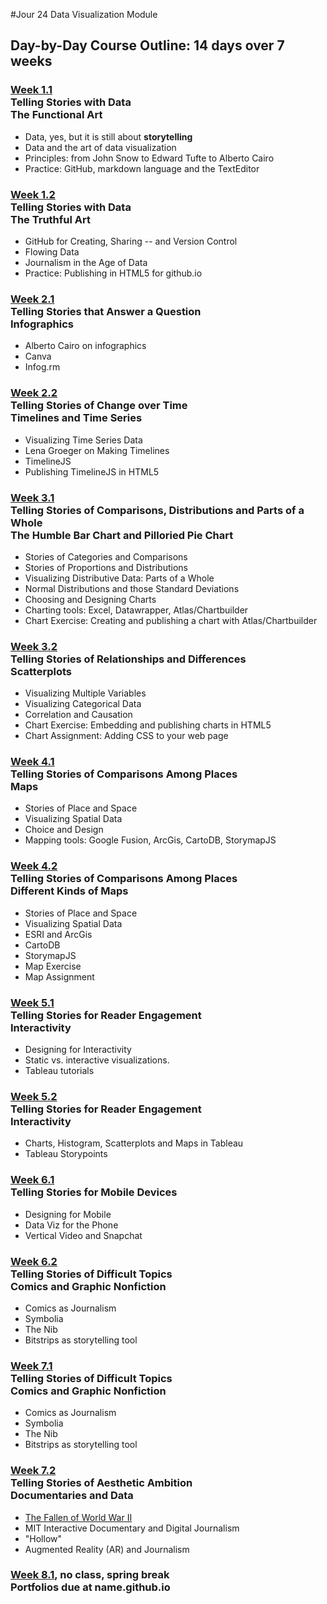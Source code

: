 #Jour 24 Data Visualization Module

## Day-by-Day Course Outline: 14 days over 7 weeks

### [Week 1.1](https://github.com/HaiyanJia-Lehigh/DataVisualization/blob/master/WeeklySchedule/day1.md)<br/>Telling Stories with Data <br/>The Functional Art
- Data, yes, but it is still about **storytelling**
- Data and the art of data visualization
- Principles: from John Snow to Edward Tufte to Alberto Cairo
- Practice: GitHub, markdown language and the TextEditor

### [Week 1.2](https://github.com/HaiyanJia-Lehigh/DataVisualization/blob/master/WeeklySchedule/day2.md)<br/>Telling Stories with Data <br/> The Truthful Art

- GitHub for Creating, Sharing -- and Version Control
- Flowing Data
- Journalism in the Age of Data
- Practice: Publishing in HTML5 for github.io

### [Week 2.1](https://github.com/HaiyanJia-Lehigh/DataVisualization/blob/master/WeeklySchedule/day3.md)<br/>Telling Stories that Answer a Question<br/>Infographics

- Alberto Cairo on infographics
- Canva
- Infog.rm

### [Week 2.2](https://github.com/HaiyanJia-Lehigh/DataVisualization/blob/master/WeeklySchedule/day4.md)<br/>Telling Stories of Change over Time <br/> Timelines and Time Series

- Visualizing Time Series Data
- Lena Groeger on Making Timelines
- TimelineJS
- Publishing TimelineJS in HTML5

### [Week 3.1](https://github.com/HaiyanJia-Lehigh/DataVisualization/blob/master/WeeklySchedule/day5.md)<br/>Telling Stories of Comparisons, Distributions and Parts of a Whole <br/> The Humble Bar Chart and Pilloried Pie Chart
- Stories of Categories and Comparisons
- Stories of Proportions and Distributions
- Visualizing Distributive Data: Parts of a Whole
- Normal Distributions and those Standard Deviations
- Choosing and Designing Charts
- Charting tools: Excel, Datawrapper, Atlas/Chartbuilder
- Chart Exercise: Creating and publishing a chart with Atlas/Chartbuilder

### [Week 3.2](https://github.com/HaiyanJia-Lehigh/DataVisualization/blob/master/WeeklySchedule/day6.md)<br/>Telling Stories of Relationships and Differences <br/> Scatterplots
- Visualizing Multiple Variables
- Visualizing Categorical Data
- Correlation and Causation
- Chart Exercise: Embedding and publishing charts in HTML5
- Chart Assignment: Adding CSS to your web page

### [Week 4.1](https://github.com/HaiyanJia-Lehigh/DataVisualization/blob/master/WeeklySchedule/day7.md)<br/>Telling Stories of Comparisons Among Places <br/>Maps
- Stories of Place and Space
- Visualizing Spatial Data
- Choice and Design
- Mapping tools: Google Fusion, ArcGis, CartoDB, StorymapJS

### [Week 4.2](https://github.com/HaiyanJia-Lehigh/DataVisualization/blob/master/WeeklySchedule/day8.md)<br/>Telling Stories of Comparisons Among Places <br/>Different Kinds of Maps
- Stories of Place and Space
- Visualizing Spatial Data
- ESRI and ArcGis
- CartoDB
- StorymapJS
- Map Exercise
- Map Assignment

### [Week 5.1](https://github.com/HaiyanJia-Lehigh/DataVisualization/blob/master/WeeklySchedule/day9.md)<br/>Telling Stories for Reader Engagement <br/>Interactivity
- Designing for Interactivity
- Static vs. interactive visualizations.
- Tableau tutorials

### [Week 5.2](https://github.com/HaiyanJia-Lehigh/DataVisualization/blob/master/WeeklySchedule/day10.md)<br/>Telling Stories for Reader Engagement <br/> Interactivity
- Charts, Histogram, Scatterplots and Maps in Tableau
- Tableau Storypoints


### [Week 6.1](https://github.com/HaiyanJia-Lehigh/DataVisualization/blob/master/WeeklySchedule/day11.md)<br/>Telling Stories for Mobile Devices <br/> 
- Designing for Mobile
- Data Viz for the Phone
- Vertical Video and Snapchat


### [Week 6.2](https://github.com/HaiyanJia-Lehigh/DataVisualization/blob/master/WeeklySchedule/day12.md)<br/>Telling Stories of Difficult Topics <br/> Comics and Graphic Nonfiction
- Comics as Journalism
- Symbolia
- The Nib
- Bitstrips as storytelling tool


### [Week 7.1](https://github.com/HaiyanJia-Lehigh/DataVisualization/blob/master/WeeklySchedule/day13.md)<br/>Telling Stories of Difficult Topics <br/> Comics and Graphic Nonfiction
- Comics as Journalism
- Symbolia
- The Nib
- Bitstrips as storytelling tool


### [Week 7.2](https://github.com/HaiyanJia-Lehigh/DataVisualization/blob/master/WeeklySchedule/day14.md)<br/>Telling Stories of Aesthetic Ambition <br/> Documentaries and Data
- [The Fallen of World War II](http://www.fallen.io/ww2/)
- MIT Interactive Documentary and Digital Journalism
- "Hollow"
- Augmented Reality (AR) and Journalism


### [Week 8.1](https://github.com/HaiyanJia-Lehigh/DataVisualization/blob/master/WeeklySchedule/day15.md), no class, spring break<br/>Portfolios due at name.github.io


